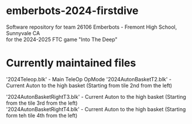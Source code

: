 # emberbots-2024-firstdive
Software repository for team 26106 Emberbots - Fremont High School, Sunnyvale CA  
for the 2024-2025 FTC game "Into The Deep"

# Currently maintained files
'2024Teleop.blk' - Main TeleOp OpMode
'2024AutonBasketT2.blk' - Current Auton to the high basket (Starting from tile 2nd from the left)  
  
'2024AutonBasketRightT3.blk' - Current Auton to the high basket (Starting from the tile 3rd from the left)  
'2024AutonBasketRightT4.blk' - Current Auton to the high basket (Starting form teh tile 4th from the left)